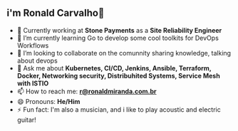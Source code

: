 ## i'm Ronald Carvalho👋


- 🔭 Currently working at **Stone Payments** as a **Site Reliability Engineer**
- 🌱 I’m currently learning Go to develop some cool toolkits for DevOps Workflows
- 👯 I’m looking to collaborate on the comunnity sharing knowledge, talking about devops
- 💬 Ask me about **Kubernetes, CI/CD,  Jenkins, Ansible, Terraform, Docker, Networking security, Distribuhited Systems, Service Mesh with ISTIO**
- 📫 How to reach me: **r@ronaldmiranda.com.br**
- 😄 Pronouns: **He/Him**
- ⚡ Fun fact: I'm also a musician, and i like to play acoustic and electric guitar!
